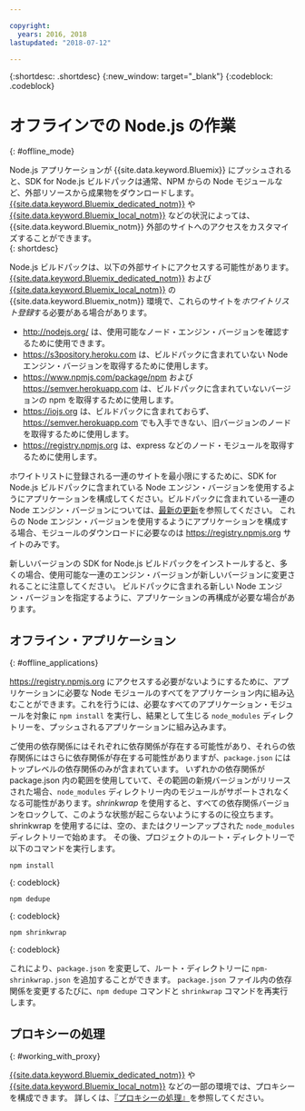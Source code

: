 ```yaml
---

copyright:
  years: 2016, 2018
lastupdated: "2018-07-12"

---
```


{:shortdesc: .shortdesc}
{:new_window: target="_blank"}
{:codeblock: .codeblock}


# オフラインでの Node.js の作業
{: #offline_mode}

Node.js アプリケーションが {{site.data.keyword.Bluemix}} にプッシュされると、SDK for Node.js ビルドパックは通常、NPM からの Node モジュールなど、外部リソースから成果物をダウンロードします。  [{{site.data.keyword.Bluemix_dedicated_notm}}](/docs/dedicated/index.html#dedicated) や
[{{site.data.keyword.Bluemix_local_notm}}](/docs/local/index.html#local) などの状況によっては、{{site.data.keyword.Bluemix_notm}} 外部のサイトへのアクセスをカスタマイズすることができます。  
{: shortdesc}

Node.js ビルドパックは、以下の外部サイトにアクセスする可能性があります。 [{{site.data.keyword.Bluemix_dedicated_notm}}](/docs/dedicated/index.html#dedicated) および
[{{site.data.keyword.Bluemix_local_notm}}](/docs/local/index.html#local) の {{site.data.keyword.Bluemix_notm}} 環境で、これらのサイトを*ホワイトリスト登録*する必要がある場合があります。

* http://nodejs.org/ は、使用可能なノード・エンジン・バージョンを確認するために使用できます。
* https://s3pository.heroku.com は、ビルドパックに含まれていない Node エンジン・バージョンを取得するために使用します。
*  https://www.npmjs.com/package/npm および https://semver.herokuapp.com は、ビルドパックに含まれていないバージョンの npm を取得するために使用します。
* https://iojs.org は、ビルドパックに含まれておらず、https://semver.herokuapp.com でも入手できない、旧バージョンのノードを取得するために使用します。
* https://registry.npmjs.org は、express などのノード・モジュールを取得するために使用します。

ホワイトリストに登録される一連のサイトを最小限にするために、SDK for Node.js ビルドパックに含まれている Node エンジン・バージョンを使用するようにアプリケーションを構成してください。ビルドパックに含まれている一連の Node エンジン・バージョンについては、[最新の更新](./updates.html)を参照してください。  これらの Node エンジン・バージョンを使用するようにアプリケーションを構成する場合、モジュールのダウンロードに必要なのは https://registry.npmjs.org サイトのみです。

新しいバージョンの SDK for Node.js ビルドパックをインストールすると、多くの場合、使用可能な一連のエンジン・バージョンが新しいバージョンに変更されることに注意してください。  ビルドパックに含まれる新しい Node エンジン・バージョンを指定するように、アプリケーションの再構成が必要な場合があります。


## オフライン・アプリケーション
{: #offline_applications}

https://registry.npmjs.org にアクセスする必要がないようにするために、アプリケーションに必要な Node モジュールのすべてをアプリケーション内に組み込むことができます。これを行うには、必要なすべてのアプリケーション・モジュールを対象に `npm install` を実行し、結果として生じる `node_modules` ディレクトリーを、プッシュされるアプリケーションに組み込みます。

ご使用の依存関係にはそれぞれに依存関係が存在する可能性があり、それらの依存関係にはさらに依存関係が存在する可能性がありますが、`package.json` にはトップレベルの依存関係のみが含まれています。 いずれかの依存関係が package.json 内の範囲を使用していて、その範囲の新規バージョンがリリースされた場合、`node_modules` ディレクトリー内のモジュールがサポートされなくなる可能性があります。*shrinkwrap* を使用すると、すべての依存関係バージョンをロックして、このような状態が起こらないようにするのに役立ちます。  shrinkwrap を使用するには、空の、またはクリーンアップされた `node_modules` ディレクトリーで始めます。 その後、プロジェクトのルート・ディレクトリーで以下のコマンドを実行します。

```
npm install
```
{: codeblock}

```
npm dedupe
```
{: codeblock}

```
npm shrinkwrap
```
{: codeblock}

これにより、`package.json` を変更して、ルート・ディレクトリーに `npm-shrinkwrap.json` を追加することができます。
`package.json` ファイル内の依存関係を変更するたびに、`npm dedupe` コマンドと `shrinkwrap` コマンドを再実行します。

## プロキシーの処理
{: #working_with_proxy}

[{{site.data.keyword.Bluemix_dedicated_notm}}](/docs/dedicated/index.html#dedicated) や [{{site.data.keyword.Bluemix_local_notm}}](/docs/local/index.html#local) などの一部の環境では、プロキシーを構成できます。 詳しくは、[『プロキシーの処理』](/docs/manageapps/workingWithProxy.html)を参照してください。

